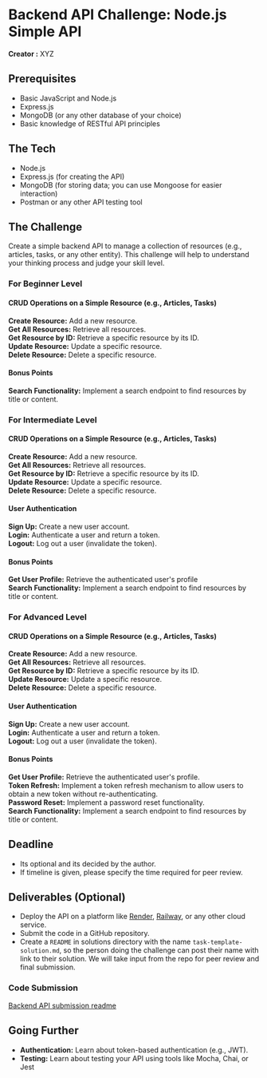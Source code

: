 # Backend API Challenge: Node.js Simple API

**Creator :** XYZ

## Prerequisites

- Basic JavaScript and Node.js
- Express.js
- MongoDB (or any other database of your choice)
- Basic knowledge of RESTful API principles

## The Tech

- Node.js
- Express.js (for creating the API)
- MongoDB (for storing data; you can use Mongoose for easier interaction)
- Postman or any other API testing tool

## The Challenge

Create a simple backend API to manage a collection of resources (e.g., articles, tasks, or any other entity). This challenge will help to understand your thinking process and judge your skill level.

### For Beginner Level

#### CRUD Operations on a Simple Resource (e.g., Articles, Tasks)

**Create Resource:** Add a new resource.<br />
**Get All Resources:** Retrieve all resources.<br />
**Get Resource by ID:** Retrieve a specific resource by its ID.<br />
**Update Resource:** Update a specific resource.<br />
**Delete Resource:** Delete a specific resource.

#### Bonus Points

**Search Functionality:** Implement a search endpoint to find resources by title or content.

### For Intermediate Level

#### CRUD Operations on a Simple Resource (e.g., Articles, Tasks)

**Create Resource:** Add a new resource.<br />
**Get All Resources:** Retrieve all resources.<br />
**Get Resource by ID:** Retrieve a specific resource by its ID.<br />
**Update Resource:** Update a specific resource.<br />
**Delete Resource:** Delete a specific resource.

#### User Authentication

**Sign Up:** Create a new user account.<br />
**Login:** Authenticate a user and return a token.<br />
**Logout:** Log out a user (invalidate the token).

#### Bonus Points

**Get User Profile:** Retrieve the authenticated user's profile<br />
**Search Functionality:** Implement a search endpoint to find resources by title or content.

### For Advanced Level

#### CRUD Operations on a Simple Resource (e.g., Articles, Tasks)

**Create Resource:** Add a new resource.<br />
**Get All Resources:** Retrieve all resources.<br />
**Get Resource by ID:** Retrieve a specific resource by its ID.<br />
**Update Resource:** Update a specific resource.<br />
**Delete Resource:** Delete a specific resource.

#### User Authentication

**Sign Up:** Create a new user account.<br />
**Login:** Authenticate a user and return a token.<br />
**Logout:** Log out a user (invalidate the token).

#### Bonus Points

**Get User Profile:** Retrieve the authenticated user's profile.<br />
**Token Refresh:** Implement a token refresh mechanism to allow users to obtain a new token without re-authenticating.<br />
**Password Reset:** Implement a password reset functionality.<br />
**Search Functionality:** Implement a search endpoint to find resources by title or content.

## Deadline

- Its optional and its decided by the author.
- If timeline is given, please specify the time required for peer review.

## Deliverables (Optional)

- Deploy the API on a platform like [Render](https://render.com/), [Railway](https://railway.app/), or any other cloud service.
- Submit the code in a GitHub repository.
- Create a `README` in solutions directory with the name `task-template-solution.md`, so the person doing the challenge can post their name with link to their solution. We will take input from the repo for peer review and final submission.

### Code Submission

  [Backend API submission readme](../solutions/task-template-submission.md)

## Going Further

- **Authentication:** Learn about token-based authentication (e.g., JWT).
- **Testing:** Learn about testing your API using tools like Mocha, Chai, or Jest
